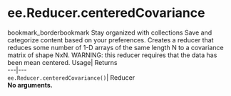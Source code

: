  
#  ee.Reducer.centeredCovariance 
bookmark_borderbookmark Stay organized with collections  Save and categorize content based on your preferences.
Creates a reducer that reduces some number of 1-D arrays of the same length N to a covariance matrix of shape NxN. WARNING: this reducer requires that the data has been mean centered. 
Usage| Returns  
---|---  
`ee.Reducer.centeredCovariance()`| Reducer  
**No arguments.**
